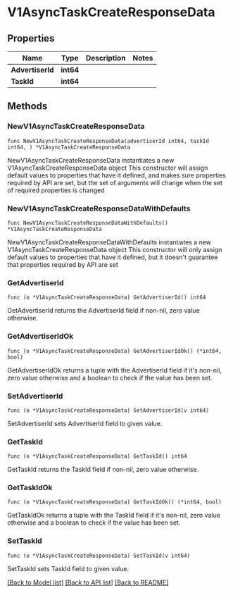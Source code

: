 # V1AsyncTaskCreateResponseData

## Properties

Name | Type | Description | Notes
------------ | ------------- | ------------- | -------------
**AdvertiserId** | **int64** |  | 
**TaskId** | **int64** |  | 

## Methods

### NewV1AsyncTaskCreateResponseData

`func NewV1AsyncTaskCreateResponseData(advertiserId int64, taskId int64, ) *V1AsyncTaskCreateResponseData`

NewV1AsyncTaskCreateResponseData instantiates a new V1AsyncTaskCreateResponseData object
This constructor will assign default values to properties that have it defined,
and makes sure properties required by API are set, but the set of arguments
will change when the set of required properties is changed

### NewV1AsyncTaskCreateResponseDataWithDefaults

`func NewV1AsyncTaskCreateResponseDataWithDefaults() *V1AsyncTaskCreateResponseData`

NewV1AsyncTaskCreateResponseDataWithDefaults instantiates a new V1AsyncTaskCreateResponseData object
This constructor will only assign default values to properties that have it defined,
but it doesn't guarantee that properties required by API are set

### GetAdvertiserId

`func (o *V1AsyncTaskCreateResponseData) GetAdvertiserId() int64`

GetAdvertiserId returns the AdvertiserId field if non-nil, zero value otherwise.

### GetAdvertiserIdOk

`func (o *V1AsyncTaskCreateResponseData) GetAdvertiserIdOk() (*int64, bool)`

GetAdvertiserIdOk returns a tuple with the AdvertiserId field if it's non-nil, zero value otherwise
and a boolean to check if the value has been set.

### SetAdvertiserId

`func (o *V1AsyncTaskCreateResponseData) SetAdvertiserId(v int64)`

SetAdvertiserId sets AdvertiserId field to given value.


### GetTaskId

`func (o *V1AsyncTaskCreateResponseData) GetTaskId() int64`

GetTaskId returns the TaskId field if non-nil, zero value otherwise.

### GetTaskIdOk

`func (o *V1AsyncTaskCreateResponseData) GetTaskIdOk() (*int64, bool)`

GetTaskIdOk returns a tuple with the TaskId field if it's non-nil, zero value otherwise
and a boolean to check if the value has been set.

### SetTaskId

`func (o *V1AsyncTaskCreateResponseData) SetTaskId(v int64)`

SetTaskId sets TaskId field to given value.



[[Back to Model list]](../README.md#documentation-for-models) [[Back to API list]](../README.md#documentation-for-api-endpoints) [[Back to README]](../README.md)



